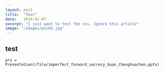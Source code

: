 ```yaml
---
layout: post
title:  "Test"
date:   2018-02-07
excerpt: "I just want to test the css. Ignore this article"
image: "/images/pic02.jpg"
---
```


## test


```prs = Presentation(/file/imperfect_forward_secrecy_Guan_Chenghuachen.pptx)```
